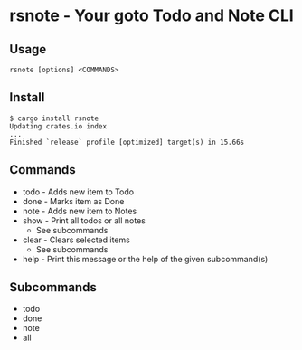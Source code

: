 # rsnote - Your goto Todo and Note CLI

## Usage

```shell
rsnote [options] <COMMANDS>
```

## Install

```shell
$ cargo install rsnote
Updating crates.io index
...
Finished `release` profile [optimized] target(s) in 15.66s
```

## Commands

- todo  - Adds new item to Todo
- done  - Marks item as Done
- note  - Adds new item to Notes
- show  - Print all todos or all notes
  - See subcommands
- clear - Clears selected items
  - See subcommands
- help  - Print this message or the help of the given subcommand(s)

## Subcommands

- todo
- done
- note
- all
